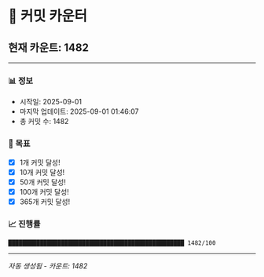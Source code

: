 # 🔢 커밋 카운터

## 현재 카운트: 1482

---

### 📊 정보
- 시작일: 2025-09-01
- 마지막 업데이트: 2025-09-01 01:46:07
- 총 커밋 수: 1482

### 🎯 목표
- [x] 1개 커밋 달성!
- [x] 10개 커밋 달성!
- [x] 50개 커밋 달성!
- [x] 100개 커밋 달성!
- [x] 365개 커밋 달성!

### 📈 진행률
```
██████████████████████████████████████████████████ 1482/100
```

---
*자동 생성됨 - 카운트: 1482*

